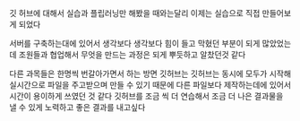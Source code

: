 
깃 허브에 대해서 실습과 플립러닝만 해봤을 때와는달리 이제는 실습으로 직접 만들어보게 되었다


서버를 구축하는대에 있어서 생각보다 생각보다 힘이 들고 막혔던 부분이 되게 많았었는데 
조원들과 협업해서 무엇을 만드는 과정은 되게 뿌듯하고 알찼던것 같다 

다른 과목들은 한명씩 번갈아가면서 하는 방면 
깃허브는 깃허브는 동시에 모두가 시작해 
실시간으로 파일을 주고받으며 만들 수 있기 때문에 다른 파일보다 제작하는데에 있어서 시간이 용이하게 쓰였던 것 같다 
깃허브를 조금 씩 더 연습해서 조금 더 나은 결과물을 낼 수 있게 노력하고 좋은 결과를 내고싶다 
